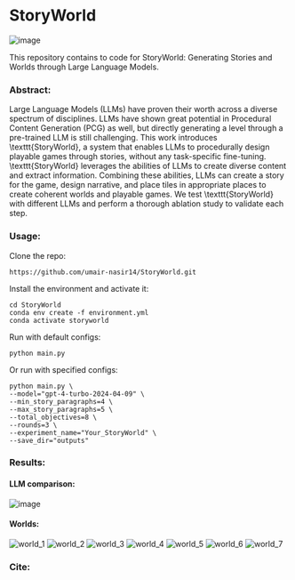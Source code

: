 # StoryWorld

![image](https://github.com/umair-nasir14/StoryWorld/assets/68095790/c7e5af2e-a948-4eda-9e9c-4c0e0f0f2f46)

This repository contains to code for StoryWorld: Generating Stories and Worlds through Large Language Models.

### Abstract:

Large Language Models (LLMs) have proven their worth across a diverse spectrum of disciplines. LLMs have shown great potential in Procedural Content Generation (PCG) as well, but directly generating a level through a pre-trained LLM is still challenging. This work introduces \texttt{StoryWorld}, a system that enables LLMs to procedurally design playable games through stories, without any task-specific fine-tuning. \texttt{StoryWorld} leverages the abilities of LLMs to create diverse content and extract information. Combining these abilities, LLMs can create a story for the game, design narrative, and place tiles in appropriate places to create coherent worlds and playable games. We test \texttt{StoryWorld} with different LLMs and perform a thorough ablation study to validate each step.

### Usage:

Clone the repo:

`https://github.com/umair-nasir14/StoryWorld.git`

Install the environment and activate it:

```
cd StoryWorld
conda env create -f environment.yml
conda activate storyworld
```

Run with default configs:

`python main.py`

Or run with specified configs:

```
python main.py \
--model="gpt-4-turbo-2024-04-09" \
--min_story_paragraphs=4 \
--max_story_paragraphs=5 \
--total_objectives=8 \
--rounds=3 \
--experiment_name="Your_StoryWorld" \
--save_dir="outputs"
```

### Results:

#### LLM comparison:

![image](https://github.com/umair-nasir14/StoryWorld/assets/68095790/7b843e04-d009-4708-9b3e-686ddfe9c358)

#### Worlds:

![world_1](https://github.com/umair-nasir14/StoryWorld/assets/68095790/5b85bb03-eed4-4879-ab07-4683d317ab20)
![world_2](https://github.com/umair-nasir14/StoryWorld/assets/68095790/6ccaa7e3-6573-4f20-b3a9-03e8992ffc9c)
![world_3](https://github.com/umair-nasir14/StoryWorld/assets/68095790/53e38643-d10a-4c16-a584-c0aa19116e60)
![world_4](https://github.com/umair-nasir14/StoryWorld/assets/68095790/fc8df4a5-63db-414f-96ca-a4094397ff9d)
![world_5](https://github.com/umair-nasir14/StoryWorld/assets/68095790/a2210619-97c9-426e-8e36-af2342219d84)
![world_6](https://github.com/umair-nasir14/StoryWorld/assets/68095790/d92fa869-82de-4e97-bb77-2eb5fb7d04e2)
![world_7](https://github.com/umair-nasir14/StoryWorld/assets/68095790/751a753e-9e3d-41da-b146-fa852d0e7f1c)

### Cite:
```

```

